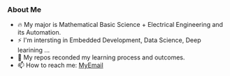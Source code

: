 <!-- ### Hi there 👋
 -->
<!--
**Lez-3f/Lez-3f** is a ✨ _special_ ✨ repository because its `README.md` (this file) appears on your GitHub profile.

Here are some ideas to get you started:

- 🔭 I’m currently working on ...
- 🌱 I’m currently learning ...
- 👯 I’m looking to collaborate on ...
- 🤔 I’m looking for help with ...
- 💬 Ask me about ...
- 📫 How to reach me: ...
- 😄 Pronouns: ...
- ⚡ Fun fact: ...
-->

### About Me
- 🔥 My major is Mathematical Basic Science + Electrical Engineering and its Automation.
- ⚡ I'm intersting in Embedded Development, Data Science, Deep learining ...
- 🌱 My repos reconded my learning process and outcomes.
- 📫 How to reach me: [MyEmail](erlerzhu@gmail.com)
